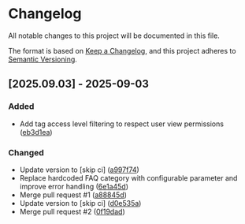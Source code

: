 # Changelog

All notable changes to this project will be documented in this file.

The format is based on [Keep a Changelog](https://keepachangelog.com/en/1.0.0/),
and this project adheres to [Semantic Versioning](https://semver.org/spec/v2.0.0.html).

## [2025.09.03] - 2025-09-03

### Added

* Add tag access level filtering to respect user view permissions ([eb3d1ea](https://github.com/N6REJ/mod_bearsfaq/commit/eb3d1ea))

### Changed

* Update version to  [skip ci] ([a997f74](https://github.com/N6REJ/mod_bearsfaq/commit/a997f74))
* Replace hardcoded FAQ category with configurable parameter and improve error handling ([6e1a45d](https://github.com/N6REJ/mod_bearsfaq/commit/6e1a45d))
* Merge pull request #1 ([a88845d](https://github.com/N6REJ/mod_bearsfaq/commit/a88845d))
* Update version to  [skip ci] ([d0e535a](https://github.com/N6REJ/mod_bearsfaq/commit/d0e535a))
* Merge pull request #2 ([0f19dad](https://github.com/N6REJ/mod_bearsfaq/commit/0f19dad))

